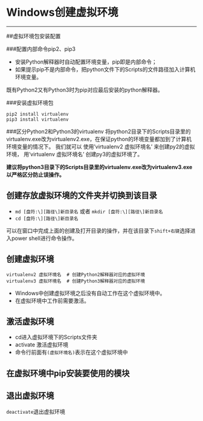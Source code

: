 # Windows创建虚拟环境
---
##虚拟环境包安装配置

###配置内部命令pip2、pip3

* 安装Python解释器时自动配置环境变量，pip即是内部命令； 
* 如果提示pip不是内部命令，把python文件下的Scripts的文件路径加入计算机环境变量。

既有Python2又有Python3时为pip对应最后安装的python解释器。

###安装虚拟环境包
```
pip2 install virtualenv
pip3 install virtualenv
```

###区分Python2和Python3的virtualenv
将python2目录下的Scripts目录里的virtualenv.exe改为virtualenv2.exe，在保证python的环境变量都加到了计算机环境变量的情况下。
我们就可以
使用’virtualenv2 虚拟环境名’ 来创建py2的虚拟环境，
用’virtualenv 虚拟环境名’ 创建py3的虚拟环境了。

**建议将python3目录下的Scripts目录里的virtualenv.exe改为virtualenv3.exe
以严格区分防止误操作。**
## 创建存放虚拟环境的文件夹并切换到该目录

 - `md [盘符:\][路径\]新目录名` 或者 `mkdir [盘符:\][路径\]新目录名`
 - `cd [盘符:\][路径\]新目录名`
 
 可以在窗口中完成上面的创建及打开目录的操作，并在该目录下`shift+右键`选择进入power shell进行命令操作。
 
## 创建虚拟环境



```
virtualenv2 虚拟环境名  # 创建Python2解释器对应的虚拟环境
virtualenv3 虚拟环境名  # 创建Python3解释器对应的虚拟环境

```

 - Windows中创建虚拟环境之后没有自动工作在这个虚拟环境中。
 - 在虚拟环境中工作前需要激活。

## 激活虚拟环境

 - cd进入虚拟环境下的Scripts文件夹
 - activate 激活虚拟环境 
- 命令行前面有`(虚拟环境名)`表示在这个虚拟环境中

## 在虚拟环境中pip安装要使用的模块

## 退出虚拟环境
`deactivate`退出虚拟环境






